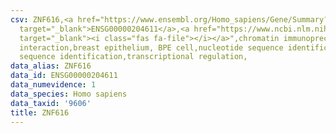 ```yaml
---
csv: ZNF616,<a href="https://www.ensembl.org/Homo_sapiens/Gene/Summary?db=core;g=ENSG00000204611"
  target="_blank">ENSG00000204611</a>,<a href="https://www.ncbi.nlm.nih.gov/pubmed/22863008"
  target="_blank"><i class="fas fa-file"></i></a>",chromatin immunoprecipitation assay,direct
  interaction,breast epithelium, BPE cell,nucleotide sequence identification,nucleotide
  sequence identification,transcriptional regulation,
data_alias: ZNF616
data_id: ENSG00000204611
data_numevidence: 1
data_species: Homo sapiens
data_taxid: '9606'
title: ZNF616
---
```

